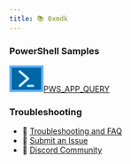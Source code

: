```yaml
---
title: 📚 0xmdk
---
```



### PowerShell Samples 
![Pws_Icon](/cus_img/pws_icon-002.png)[PWS_APP_QUERY](/PowerShell_Public/pwsappqry.md)


### Troubleshooting
- 🚧 [Troubleshooting and FAQ](notes/troubleshooting.md)
- 🐛 [Submit an Issue](https://github.com/jackyzha0/quartz/issues)
- 👀 [Discord Community](https://discord.gg/cRFFHYye7t)

